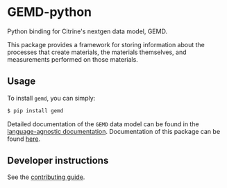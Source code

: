 # GEMD-python 
Python binding for Citrine's nextgen data model, GEMD. 

This package provides a framework for storing information about the processes that create materials, the materials themselves, and measurements performed on those materials. 

## Usage

To install `gemd`, you can simply:
```bash
$ pip install gemd
```

Detailed documentation of the `GEMD` data model can be found in the [language-agnostic documentation](https://citrineinformatics.github.io/gemd-docs/).
Documentation of this package can be found [here](https://citrineinformatics.github.io/gemd-python/).

## Developer instructions

See the [contributing guide](./CONTRIBUTING.md).
